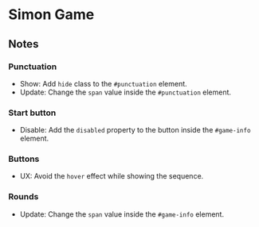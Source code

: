 # Simon Game

## Notes

### Punctuation

- Show: Add `hide` class to the `#punctuation` element.
- Update: Change the `span` value inside the `#punctuation` element.

### Start button

- Disable: Add the `disabled` property to the button inside the `#game-info` element.

### Buttons

- UX: Avoid the `hover` effect while showing the sequence.

### Rounds

- Update: Change the `span` value inside the `#game-info` element.
